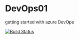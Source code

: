 # DevOps01
getting started with azure DevOps

[![Build Status](https://dev.azure.com/eliezerbwana/DevOps01/_apis/build/status/Eel2000.DevOps01?branchName=master)](https://dev.azure.com/eliezerbwana/DevOps01/_build/latest?definitionId=5&branchName=master)
